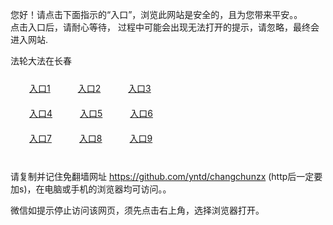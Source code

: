 您好！请点击下面指示的“入口”，浏览此网站是安全的，且为您带来平安。。 <br/>
点击入口后，请耐心等待， 过程中可能会出现无法打开的提示，请忽略，最终会进入网站. </br>

法轮大法在长春<br/>
<div style="padding:10px"><a style="margin:20px" target="_blank" href="https://d11cmeozxyrg5u.cloudfront.net/2Qpsp?eopbv" id="ccLink1" rel="nofollow">入口1</a> <a target="_blank" style="margin:20px" href="https://d1q68jkw8yx67c.cloudfront.net/2Qpsp?zenplfm" id="ccLink2" rel="nofollow">入口2</a> <a style="margin:20px" target="_blank" href="https://d1rr58dl7d1hr4.cloudfront.net/2Qpsp?vcquh" id="ccLink3" rel="nofollow">入口3</a></div>

<div style="padding:10px" ><a style="margin:20px" target="_blank" href="https://d11cmeozxyrg5u.cloudfront.net/2Qpsp?eopbv" id="ccLink4" rel="nofollow">入口4</a> <a style="margin:20px" href="https://d1q68jkw8yx67c.cloudfront.net/2Qpsp?zenplfm" target="_blank" id="ccLink5" rel="nofollow">入口5</a> <a style="margin:20px" href="https://d1rr58dl7d1hr4.cloudfront.net/2Qpsp?vcquh" target="_blank" id="ccLink6" rel="nofollow">入口6</a></div>

<div style="padding:10px"><a style="margin:20px" target="_blank" href="https://d11cmeozxyrg5u.cloudfront.net/2Qpsp?eopbv" id="ccLink7" rel="nofollow">入口7</a> <a style="margin:20px" href="https://d1q68jkw8yx67c.cloudfront.net/2Qpsp?zenplfm" target="_blank" id="ccLink8" rel="nofollow">入口8</a> <a style="margin:20px" target="_blank" href="https://d1rr58dl7d1hr4.cloudfront.net/2Qpsp?vcquh" id="ccLink9" rel="nofollow">入口9</a></div>

<br/>



请复制并记住免翻墙网址 https://github.com/yntd/changchunzx (http后一定要加s)，在电脑或手机的浏览器均可访问。。<br/>

微信如提示停止访问该网页，须先点击右上角，选择浏览器打开。
